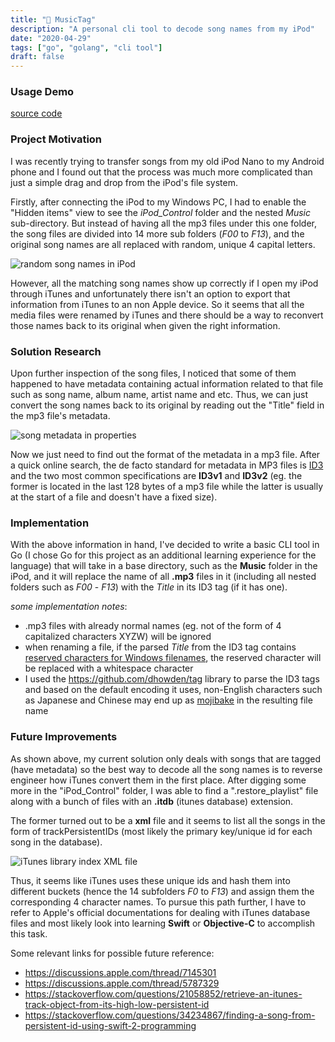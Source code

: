 ```yaml
---
title: "🎵 MusicTag"
description: "A personal cli tool to decode song names from my iPod"
date: "2020-04-29"
tags: ["go", "golang", "cli tool"]
draft: false
---
```

### Usage Demo

<script id="asciicast-X1y0ftWr91O3HXlm4Mu8voV5A" src="https://asciinema.org/a/X1y0ftWr91O3HXlm4Mu8voV5A.js" async></script>

[source code](https://github.com/aolingo/musictag)

### Project Motivation

I was recently trying to transfer songs from my old iPod Nano to my Android phone and I found out that the process was much more complicated than just a simple drag and drop from the iPod's file system.

Firstly, after connecting the iPod to my Windows PC, I had to enable the "Hidden items" view to see the *iPod_Control* folder and the nested *Music* sub-directory. But instead of having all the mp3 files under this one folder, the song files are divided into 14 more sub folders (*F00* to *F13*), and the original song names are all replaced with random, unique 4 capital letters.

![random song names in iPod](/img/mp3meta/musicdir.png "all random names")

However, all the matching song names show up correctly if I open my iPod through iTunes and unfortunately there isn't an option to export that information from iTunes to an non Apple device. So it seems that all the media files were renamed by iTunes and there should be a way to reconvert those names back to its original when given the right information.

### Solution Research

Upon further inspection of the song files, I noticed that some of them happened to have metadata containing actual information
related to that file such as song name, album name, artist name and etc. Thus, we can just convert the song names back
to its original by reading out the "Title" field in the mp3 file's metadata.

![song metadata in properties](/img/mp3meta/properties.png)

Now we just need to find out the format of the metadata in a mp3 file. After a quick online search, the de facto standard for metadata in MP3 files is [ID3](https://en.wikipedia.org/wiki/ID3) and the two most common specifications are **ID3v1** and **ID3v2** (eg. the former is located in the last 128 bytes of a mp3 file while the latter is usually at the
start of a file and doesn't have a fixed size).

### Implementation 

With the above information in hand, I've decided to write a basic CLI tool in Go (I chose Go for this project as an 
additional learning experience for the language) that will take in a base directory, such as the **Music** folder in the iPod,
and it will replace the name of all **.mp3** files in it (including all nested folders such as *F00* - *F13*) with the *Title* in its ID3 tag (if it has one). 

*some implementation notes*:  

- .mp3 files with already normal names (eg. not of the form of 4 capitalized characters XYZW) will be ignored
- when renaming a file, if the parsed *Title* from the ID3 tag contains [reserved characters for Windows filenames](https://docs.microsoft.com/en-us/windows/win32/fileio/naming-a-file), the reserved character will be replaced with a whitespace character
- I used the https://github.com/dhowden/tag library to parse the ID3 tags and based on the default encoding it uses, non-English characters such as Japanese and Chinese may end up as [mojibake](https://en.wikipedia.org/wiki/Mojibake) in the resulting file name

### Future Improvements

As shown above, my current solution only deals with songs that are tagged (have metadata) so the best way to decode all
the song names is to reverse engineer how iTunes convert them in the first place. After digging some more in the "iPod_Control" folder, I was able to find a ".restore_playlist" file along with a bunch of files with an **.itdb** (itunes database) extension. 

The former turned out to be a **xml** file and it seems to list all the songs in the form of trackPersistentIDs (most likely the primary key/unique id for each song in the database).

![iTunes library index XML file](/img/mp3meta/itunesxml.png "iTunes library index XML file")

Thus, it seems like iTunes uses these unique ids and hash them into different buckets (hence the 14 subfolders *F0* to *F13*) and assign them the corresponding 4 character names. To pursue this path further, I have to refer to Apple's official documentations for dealing with iTunes database files and most likely look into learning **Swift** or **Objective-C** to accomplish this task.

Some relevant links for possible future reference:

- https://discussions.apple.com/thread/7145301
- https://discussions.apple.com/thread/5787329  
- https://stackoverflow.com/questions/21058852/retrieve-an-itunes-track-object-from-its-high-low-persistent-id
- https://stackoverflow.com/questions/34234867/finding-a-song-from-persistent-id-using-swift-2-programming